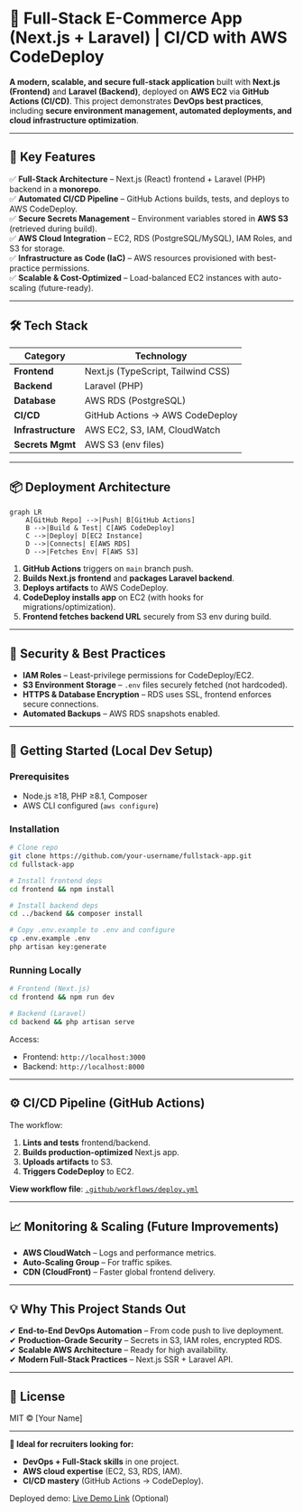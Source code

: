 # **🚀 Full-Stack E-Commerce App (Next.js + Laravel) | CI/CD with AWS CodeDeploy**  

**A modern, scalable, and secure full-stack application** built with **Next.js (Frontend)** and **Laravel (Backend)**, deployed on **AWS EC2** via **GitHub Actions (CI/CD)**. This project demonstrates **DevOps best practices**, including **secure environment management, automated deployments, and cloud infrastructure optimization**.  

---

## **🔹 Key Features**  
✅ **Full-Stack Architecture** – Next.js (React) frontend + Laravel (PHP) backend in a **monorepo**.  
✅ **Automated CI/CD Pipeline** – GitHub Actions builds, tests, and deploys to AWS CodeDeploy.  
✅ **Secure Secrets Management** – Environment variables stored in **AWS S3** (retrieved during build).  
✅ **AWS Cloud Integration** – EC2, RDS (PostgreSQL/MySQL), IAM Roles, and S3 for storage.  
✅ **Infrastructure as Code (IaC)** – AWS resources provisioned with best-practice permissions.  
✅ **Scalable & Cost-Optimized** – Load-balanced EC2 instances with auto-scaling (future-ready).  

---

## **🛠 Tech Stack**  
| **Category**       | **Technology**                          |
|--------------------|----------------------------------------|
| **Frontend**       | Next.js (TypeScript, Tailwind CSS)     |
| **Backend**        | Laravel (PHP)                          |
| **Database**       | AWS RDS (PostgreSQL)                   |
| **CI/CD**          | GitHub Actions → AWS CodeDeploy        |
| **Infrastructure** | AWS EC2, S3, IAM, CloudWatch           |
| **Secrets Mgmt**   | AWS S3 (env files)                     |

---

## **📦 Deployment Architecture**  
```mermaid
graph LR
    A[GitHub Repo] -->|Push| B[GitHub Actions]
    B -->|Build & Test| C[AWS CodeDeploy]
    C -->|Deploy| D[EC2 Instance]
    D -->|Connects| E[AWS RDS]
    D -->|Fetches Env| F[AWS S3]
```

1. **GitHub Actions** triggers on `main` branch push.  
2. **Builds Next.js frontend** and **packages Laravel backend**.  
3. **Deploys artifacts** to AWS CodeDeploy.  
4. **CodeDeploy installs app** on EC2 (with hooks for migrations/optimization).  
5. **Frontend fetches backend URL** securely from S3 env during build.  

---

## **🔐 Security & Best Practices**  
- **IAM Roles** – Least-privilege permissions for CodeDeploy/EC2.  
- **S3 Environment Storage** – `.env` files securely fetched (not hardcoded).  
- **HTTPS & Database Encryption** – RDS uses SSL, frontend enforces secure connections.  
- **Automated Backups** – AWS RDS snapshots enabled.  

---

## **🚀 Getting Started (Local Dev Setup)**  
### **Prerequisites**  
- Node.js ≥18, PHP ≥8.1, Composer  
- AWS CLI configured (`aws configure`)  

### **Installation**  
```bash
# Clone repo
git clone https://github.com/your-username/fullstack-app.git
cd fullstack-app

# Install frontend deps
cd frontend && npm install

# Install backend deps
cd ../backend && composer install

# Copy .env.example to .env and configure
cp .env.example .env
php artisan key:generate
```

### **Running Locally**  
```bash
# Frontend (Next.js)
cd frontend && npm run dev

# Backend (Laravel)
cd backend && php artisan serve
```
Access:  
- Frontend: `http://localhost:3000`  
- Backend: `http://localhost:8000`  

---

## **⚙️ CI/CD Pipeline (GitHub Actions)**  
The workflow:  
1. **Lints and tests** frontend/backend.  
2. **Builds production-optimized** Next.js app.  
3. **Uploads artifacts** to S3.  
4. **Triggers CodeDeploy** to EC2.  

**View workflow file**: [`.github/workflows/deploy.yml`](.github/workflows/deploy.yml)  

---

## **📈 Monitoring & Scaling (Future Improvements)**  
- **AWS CloudWatch** – Logs and performance metrics.  
- **Auto-Scaling Group** – For traffic spikes.  
- **CDN (CloudFront)** – Faster global frontend delivery.  

---

## **💡 Why This Project Stands Out**  
✔ **End-to-End DevOps Automation** – From code push to live deployment.  
✔ **Production-Grade Security** – Secrets in S3, IAM roles, encrypted RDS.  
✔ **Scalable AWS Architecture** – Ready for high availability.  
✔ **Modern Full-Stack Practices** – Next.js SSR + Laravel API.  

---

## **📜 License**  
MIT © [Your Name]  

---

**🎯 Ideal for recruiters looking for:**  
- **DevOps + Full-Stack skills** in one project.  
- **AWS cloud expertise** (EC2, S3, RDS, IAM).  
- **CI/CD mastery** (GitHub Actions → CodeDeploy).  

Deployed demo: [Live Demo Link](#) (Optional)  

